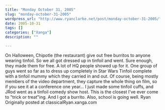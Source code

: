 ```yaml
---
title: "Monday October 31, 2005"
slug: "monday-october-31-2005"
wordpress_url: "http://www.ryanclarke.net/post/monday-october-31-2005/"
date: 2005-10-31
tags: []
categories: ["Xanga"]
description: ""

---
```


On Halloween, Chipotle (the restaurant) give out free burritos to anyone wearing tinfoil. So we all got dressed up in tinfoil and went. Sure enough, they made them for free. A lot of HQ people showed up for it. One group of guys went so far as to dress up completely in Star Wars Tinfoil complete with a tinfoil mummy which they carried in and out. Of course, being mostly members of the video department, they capture the whole thing on film, so if you see it at a conference one year... I just made some tinfoil cuffs, and JRod went as a tinfoil comedy show host. This is the closest I've ever come to "trick or treat"ing. And I got a burrito.
 Also, school is going well.
 Ryan
Originally posted at classicalRyan.xanga.com
